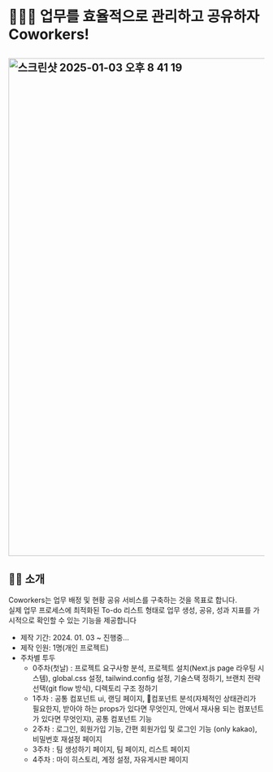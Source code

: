 # 🚧👷🏻 업무를 효율적으로 관리하고 공유하자 Coworkers!
## <img width="980" alt="스크린샷 2025-01-03 오후 8 41 19" src="https://github.com/user-attachments/assets/15746a1f-65f6-4eaf-8f57-a632c54cff63" />

## 💁‍♂️ 소개
Coworkers는 업무 배정 및 현황 공유 서비스를 구축하는 것을 목표로 합니다.</br>
실제 업무 프로세스에 최적화된 To-do 리스트 형태로 업무 생성, 공유, 성과 지표를 가시적으로 확인할 수 있는 기능을 제공합니다 </br>
- 제작 기간: 2024. 01. 03 ~ 진행중...
- 제작 인원: 1명(개인 프로젝트)
- 주차별 투두
  - 0주차(첫날) : 프로젝트 요구사항 분석, 프로젝트 설치(Next.js page 라우팅 시스템), global.css 설정, tailwind.config 설정, 기술스택 정하기, 브랜치 전략 선택(git flow 방식), 디렉토리 구조 정하기
  - 1주차 : 공통 컴포넌트 ui, 랜딩 페이지, 컴포넌트 분석(자체적인 상태관리가 필요한지, 받아야 하는 props가 있다면 무엇인지, 안에서 재사용 되는 컴포넌트가 있다면 무엇인지), 공통 컴포넌트 기능
  - 2주차 : 로그인, 회원가입 기능, 간편 회원가입 및 로그인 기능 (only kakao), 비밀번호 재설정 페이지
  - 3주차 : 팀 생성하기 페이지, 팀 페이지, 리스트 페이지
  - 4주차 : 마이 히스토리, 계정 설정, 자유게시판 페이지


